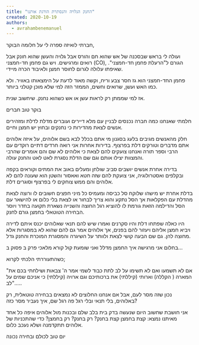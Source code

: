 ```yaml
---
title: "החנק הגלויה והנסתרת הורגת אותנו"
created: 2020-10-19
authors: 
  - avrahambenemanuel
---
```


חברתי לואיזה ספרה לי על חלומה הבוקר,

ועולה לי בראש שבסכנה של אש שהוא חם והורס אבל גלויה והעשן שהוא חונק אבל רואים ומרגישים. ויש גם פחמן חד-חמצני (CO), הגורם ל"הרעלת פחמן חד-חמצני". שאיפתו עלולה לגרום לחוסר חמצן ולאיבוד הכרה מיידי.

פחמן החד-חמצני הוא גז חסר צבע וריח, וקשה מאוד לדעת על הימצאותו באוויר. ולא כמו האש ועשן, שרואים וחשים, הממזר הזה למי שלא מוכן קטלני ביותר.

אז למי שממתן רק לראות עשן או אש כשהוא נחנק. שיחשוב שנית.

בוקר טוב חברים

חלמתי שאנחנו כמה חברה נכנסים לבניין עם מלא דיירים ועוברים מדלת לדלת ומזהירים אנשים לצאת מהדירות כי נחנקים ובחוץ יש חמצן וחיים.

חלק מהאנשים מגיבים בלעג בסגנון מי אתם בכלל לבא בשם אלוהים, על איזה אלוהים אתם מדברים וטורקים דלת בפרצוף. בדירות אחרות אני רואה חרדים דתיים רוקדים עם הרבי וספר תורה ואנחנו צועקים להם לצאת כי אלוהים לא שם והם אומרים שהרבי והמצוות יצילו אותם וגם שם הדלת נסגרת לאט לאט והחנק עולה.

בדירה אחרת אנשים יושבים סביב שולחן ומעלים באוב את המתים וקוראים בקפה ובקלפים ואסטרולוגיה, אני צועקת להם שזה חטא ואאסור והשטן הוא שעונה להם לא אלוהים והם ממש צוחקים לי בפרצוף וסוגרים דלת.

בדלת אחרת יש מישהו שלוקח סל כביסה ומעמיס כל מיני חפצים חשובים לו ורוצה לצאת מהדלת עם הפקלאות אך הסל נתקע והוא צריך לבחור או לצאת בלי כלום או להישאר עם הסל והדילמה הזאת גורמת לו להוציא רגל החוצה והשנייה נשארת תקועה בחדר ויוסר הבחירה הטוטאלי בחמצן גורם לחנק.

היו כאלה שפתחו דלת והיו סקרנים ואמרו שיש להם תנאי שאלוהים יכנס איתם לדירה ויביא חמצן אליהם ויעזור להם בפנים, אך אלוהים אמר גם להם שהוא לא במסגרות אלא מחוצה להן. גם שם הבעה קושי לצאת ולוותר על השיגרה והמסגרת המוכרת והחנק גדל.

בחלום אני מרגישה איך החמצן מדלל ואני שומעת קול קורא מלאכי פרק ב פסוק ב...

כשהתעוררתי הלכתי לקרוא;

"אם לא תשמעו ואם לא תשימו על לב לתת כבוד לשמי אמר ה' צבאות ושילחתי בכם את המארה ( הקללה) וארותי (קיללתי) את ברכותיכם וגם ארויה (קיללתי) כי אניכם שמים על לב".....

נכון שזה מסר לעם, אבל אם אנחנו החלוצים לא נמצאים בבחירה טוטאלית, רק באלוהים, בלי תנאי ובלי רגל פה רגל שם, איך נעביר מסר כזה?

אני חושבת שחשוב היום שנעשה בדק בית בלב שלם ובכנות מול אלוהים איפה כל אחד מאיתנו נמצא: קצת בחמצן קצת בחנק? רק בחנק? רק בחמצן? כדי שהתכניות של אלוהים תתקדמנה ושלא נעכב כלום.

יום טוב לכולם ובחירה נכונה
